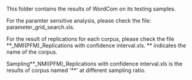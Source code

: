 This folder contains the results of WordCom on its testing samples.

For the paramter sensitive analysis, please check the file: parameter_grid_search.xls.

For the result of replications for each corpus, please check the file **_NMI(PFM)_Replications with confidence interval.xls.
** indicates the name of the corpus.

Sampling**_NMI(PFM)_Replications with confidence interval.xls is the results of corpus named '**' at different sampling ratio.
